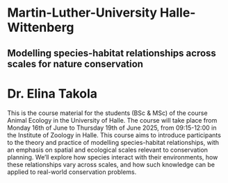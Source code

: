 # Martin-Luther-University Halle-Wittenberg
## Modelling species-habitat relationships across scales for nature conservation
# Dr. Elina Takola

This is the course material for the students (BSc &amp; MSc) of the course Animal Ecology in the University of Halle. The course will take place from Monday 16th of June to Thursday 19th of June 2025, from 09:15-12:00 in the Institute of Zoology in Halle. 
This course aims to introduce participants to the theory and practice of modelling species-habitat relationships, with an emphasis on spatial and ecological scales relevant to conservation planning. We’ll explore how species interact with their environments, how these relationships vary across scales, and how such knowledge can be applied to real-world conservation problems.
